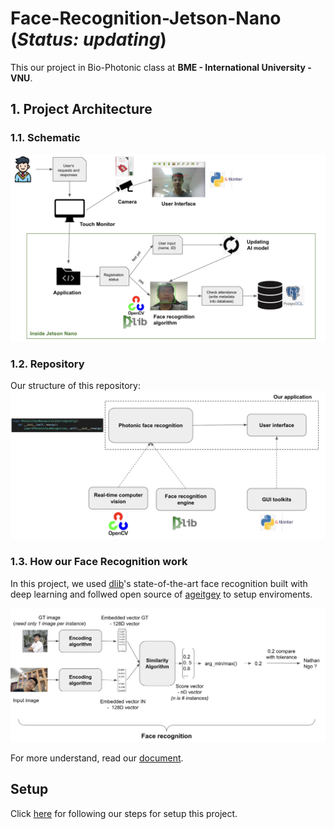 # Face-Recognition-Jetson-Nano (*Status: updating*)
This our project in Bio-Photonic class at **BME - International University - VNU**.

## 1. Project Architecture

### 1.1. Schematic
![plot](public-imgs/schematic.png)

### 1.2. Repository
Our structure of this repository:
![plot](public-imgs/structure_repo.png)

### 1.3. How our **Face Recognition** work
In this project, we used [dlib]("http://dlib.net/")'s state-of-the-art face recognition built with deep learning and follwed open source of [ageitgey]("https://github.com/ageitgey/face_recognition") to setup enviroments.

![plot](public-imgs/face_recognition.png)

For more understand, read our [document]("https://docs.google.com/presentation/d/1ubix9-0_nUYJHcTf9s-gZwm7NsP12SqhFFAGRUtJUmE/edit?usp=sharing").

## Setup 
Click [here](setup/README.md) for following our steps for setup this project.







